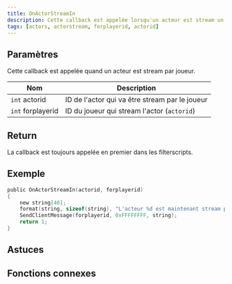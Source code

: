 ```yaml
---
title: OnActorStreamIn
description: Cette callback est appelée lorsqu'un acteur est stream un joueur.
tags: [actors, actorstream, forplayerid, actorid]
---
```


<VersionWarn name='callback' version='SA-MP 0.3.7' />

## Paramètres

Cette callback est appelée quand un acteur est stream par joueur.

| Nom               | Description                                                   |
| -----------       | ------------------------------------------------------------- |
| `int` actorid     | ID de l'actor qui va être stream par le joueur                |
| `int` forplayerid | ID du joueur qui stream l'actor (`actorid`)                   |

## Return

La callback est toujours appelée en premier dans les filterscripts.

## Exemple

```c
public OnActorStreamIn(actorid, forplayerid)
{
    new string[40];
    format(string, sizeof(string), "L'acteur %d est maintenant stream par vous.", actorid);
    SendClientMessage(forplayerid, 0xFFFFFFFF, string);
    return 1;
}
```

## Astuces

<TipNPCCallbacks />

## Fonctions connexes
